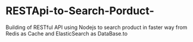 # RESTApi-to-Search-Porduct-
Building of RESTful API using Nodejs to search product in faster way from Redis as Cache and ElasticSearch as DataBase.to 
